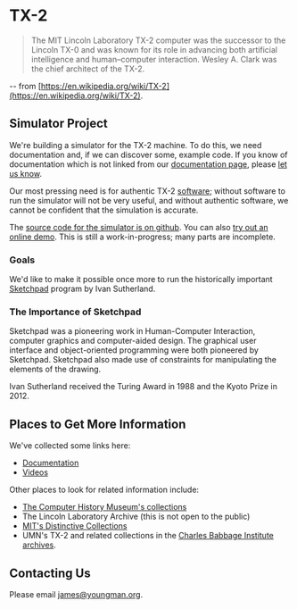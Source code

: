 # TX-2

> The MIT Lincoln Laboratory TX-2 computer was the successor to the
> Lincoln TX-0 and was known for its role in advancing both artificial
> intelligence and human–computer interaction. Wesley A. Clark was the
> chief architect of the TX-2.

-- from [https://en.wikipedia.org/wiki/TX-2](https://en.wikipedia.org/wiki/TX-2).

## Simulator Project

We're building a simulator for the TX-2 machine.  To do this, we need
documentation and, if we can discover some, example code.  If you know
of documentation which is not linked from our [documentation
page](documentation), please [let us know](#contacting-us).

Our most pressing need is for authentic TX-2 [software](software);
without software to run the simulator will not be very useful, and
without authentic software, we cannot be confident that the simulation
is accurate.

The [source code for the simulator is on
github](https://github.com/TX-2/TX-2-simulator).  You can also [try
out an online demo](https://tx-2.github.io/demo/).  This is still a
work-in-progress; many parts are incomplete.

### Goals

We'd like to make it possible once more to run the historically
important [Sketchpad](https://en.wikipedia.org/wiki/Sketchpad) program
by Ivan Sutherland.

### The Importance of Sketchpad

Sketchpad was a pioneering work in Human-Computer Interaction,
computer graphics and computer-aided design.  The graphical user
interface and object-oriented programming were both pioneered by
Sketchpad.  Sketchpad also made use of constraints for manipulating
the elements of the drawing.

Ivan Sutherland received the Turing Award in 1988 and the Kyoto Prize
in 2012.

## Places to Get More Information

We've collected some links here:

- [Documentation](documentation)
- [Videos](videos)

Other places to look for related information include:

- [The Computer History Museum's collections](https://www.computerhistory.org/collections/catalog/)
- The Lincoln Laboratory Archive (this is not open to the public)
- [MIT's Distinctive Collections](https://libraries.mit.edu/distinctive-collections/)
- UMN's TX-2 and related collections in the [Charles Babbage Institute archives](https://archives.lib.umn.edu/repositories/3).

## Contacting Us

Please email [james@youngman.org](mailto:james@youngman.org).
